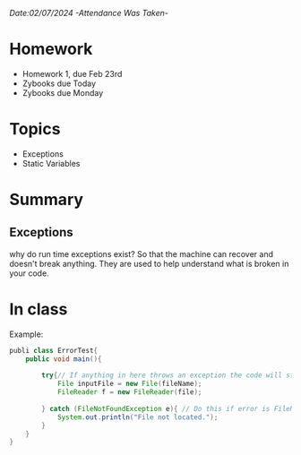 *Date:02/07/2024*
*-Attendance Was Taken-*
# Homework
- Homework 1, due Feb 23rd
- Zybooks due Today
- Zybooks due Monday

# **Topics**
- Exceptions
- Static Variables
# **Summary**
## Exceptions
why do run time exceptions exist? So that the machine can recover and doesn't break anything.
They are used to help understand what is broken in your code. 

# **In class**


Example:
``` java
publi class ErrorTest{
	public void main(){
		
		try{// If anything in here throws an exception the code will stop and go to catch
			File inputFile = new File(fileName);
			FileReader f = new FileReader(file);
			
		} catch (FileNotFoundException e){ // Do this if error is FileNotFoundException
			System.out.println("File not located.");
		}
	}
}

```
